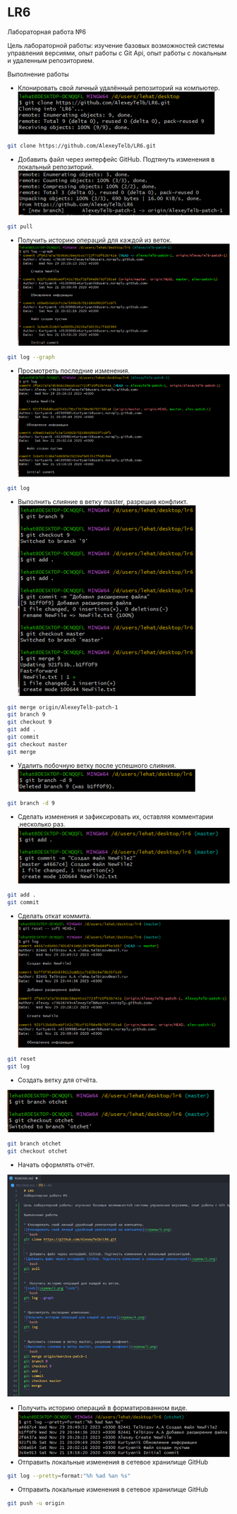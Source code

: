 # LR6
Лабораторная работа №6

Цель лабораторной работы: изучение базовых возможностей системы управления версиями, опыт работы с Git Api, опыт работы с локальным и удаленным репозиторием.

Выполнение работы

* Клонировать свой личный удалённый репозиторий на компьютер.
![Клонировать свой личный удалённый репозиторий на компьютер](скрины/1.png)
```bash
git clone https://github.com/AlexeyTelb/LR6.git
```

 * Добавить файл через интерфейс GitHub. Подтянуть изменения в локальный репозиторий.
![Добавить файл через интерфейс GitHub. Подтянуть изменения в локальный репозиторий](скрины/2.png)
```bash
git pull
```

*  Получить историю операций для каждой из веток.
![code](скрины/3.png "code")
```bash
git log --graph
```

* Просмотреть последние изменения. 
![Получить историю операций для каждой из веток](скрины/4.png)
```bash
git log
```

* Выполнить слияние в ветку master, разрешив конфликт. 
![Выполнить слияние в ветку master, разрешив конфликт](скрины/5.png)
```bash
git merge origin/AlexeyTelb-patch-1
git branch 9
git checkout 9
git add . 
git commit 
git checkout master
git merge 
```

* Удалить побочную ветку после успешного слияния.
![Удалить побочную ветку после успешного слияния](скрины/6.png)
```bash
git branch -d 9
```

* Сделать изменения и зафиксировать их, оставляя комментарии ,несколько раз. 
![Сделать изменения и зафиксировать их, оставляя комментарии ,несколько раз](скрины/7.png)
```bash
git add . 
git commit
```

* Сделать откат коммита. 
![Сделать откат коммита](скрины/8.png)
```bash
git reset 
git log
```

* Создать ветку для отчёта.

![Создать ветку для отчёта](скрины/9.png)
```bash
git branch otchet
git checkout otchet
```


* Начать оформлять отчёт.

![Создать ветку для отчёта](скрины/10.png)


* Получить историю операций в форматированном виде.
![Получить историю операций в форматированном виде](скрины/11.png)
* Отправить локальные изменения в сетевое хранилище GitHub

```bash
git log --pretty=format:"%h %ad %an %s"
```
* Отправить локальные изменения в сетевое хранилище GitHub
```bash
git push -u origin 
```